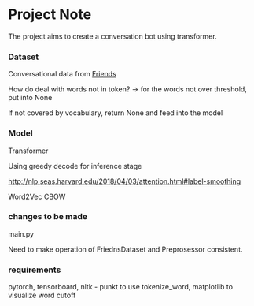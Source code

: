 # Project Note

The project aims to create a conversation bot using transformer.

### Dataset
Conversational data from [Friends](https://github.com/emorynlp/character-mining)

How do deal with words not in token?
-> for the words not over threshold, put into None

If not covered by vocabulary, return None and feed into the model

### Model
Transformer

Using greedy decode for inference stage

http://nlp.seas.harvard.edu/2018/04/03/attention.html#label-smoothing

Word2Vec CBOW

### changes to be made

main.py

Need to make operation of FriednsDataset and Preprosessor consistent.


### requirements

pytorch, tensorboard, nltk - punkt to use tokenize_word, matplotlib to visualize word cutoff


